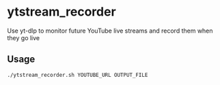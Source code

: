 # ytstream_recorder
Use yt-dlp to monitor future YouTube live streams and record them when they go live

## Usage
`./ytstream_recorder.sh YOUTUBE_URL OUTPUT_FILE`

